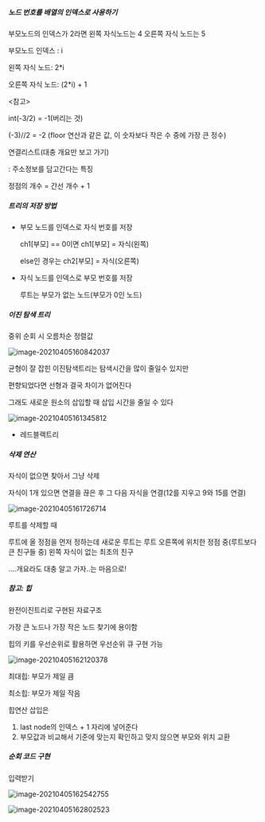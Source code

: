 ##### 노드 번호를 배열의 인덱스로 사용하기

부모노드의 인덱스가 2라면 왼쪽 자식노드는 4 오른쪽 자식 노드는 5

부모노드 인덱스 : i

왼쪽 자식 노드: 2*i

오른쪽 자식 노드: (2*i)  + 1



<참고>

int(-3/2) = -1(버리는 것)

(-3)//2 = -2 (floor 연산과 같은 값, 이 숫자보다 작은 수 중에 가장 큰 정수)



연결리스트(대충 개요만 보고 가기)

: 주소정보를 담고간다는 특징



정점의 개수 = 간선 개수 + 1



##### 트리의 저장 방법

- 부모 노드를 인덱스로 자식 번호를 저장

  ch1[부모] == 0이면 ch1[부모] = 자식(왼쪽)

  else인 경우는 ch2[부모] = 자식(오른쪽)

  

- 자식 노드를 인덱스로 부모 번호를 저장

  루트는 부모가 없는 노드(부모가 0인 노드)



##### 이진 탐색 트리

중위 순회 시 오름차순 정렬값

![image-20210405160842037](C:\Users\na0i\AppData\Roaming\Typora\typora-user-images\image-20210405160842037.png)



균형이 잘 잡힌 이진탐색트리는 탐색시간을 많이 줄일수 있지만

편향되었다면 선형과 결국 차이가 없어진다

그래도 새로운 원소의 삽입할 때 삽입 시간을 줄일 수 있다

![image-20210405161345812](C:\Users\na0i\AppData\Roaming\Typora\typora-user-images\image-20210405161345812.png)

* 레드블랙트리





##### 삭제 연산

자식이 없으면 찾아서 그냥 삭제

자식이 1개 있으면 연결을 끊은 후 그 다음 자식을 연결(12를 지우고 9와 15를 연결)

![image-20210405161726714](C:\Users\na0i\AppData\Roaming\Typora\typora-user-images\image-20210405161726714.png)



루트를 삭제할 때

루트에 올 정점을 먼저 정하는데 새로운 루트는 루트 오른쪽에 위치한 정점 중(루트보다 큰 친구들 중) 왼쪽 자식이 없는 최초의 친구

....개요라도 대충 알고 가자..는 마음으로!





##### 참고: 힙

완전이진트리로 구현된 자료구조

가장 큰 노드나 가장 작은 노드 찾기에 용이함

힙의 키를 우선순위로 활용하면 우선순위 큐 구현 가능



![image-20210405162120378](C:\Users\na0i\AppData\Roaming\Typora\typora-user-images\image-20210405162120378.png)

최대힙: 부모가 제일 큼

최소힙: 부모가 제일 작음



힙연산 삽입은

1. last node의 인덱스 + 1 자리에 넣어준다
2. 부모값과 비교해서 기준에 맞는지 확인하고 맞지 않으면 부모와 위치 교환



##### 순회 코드 구현



입력받기

![image-20210405162542755](C:\Users\na0i\AppData\Roaming\Typora\typora-user-images\image-20210405162542755.png)



![image-20210405162802523](C:\Users\na0i\AppData\Roaming\Typora\typora-user-images\image-20210405162802523.png)